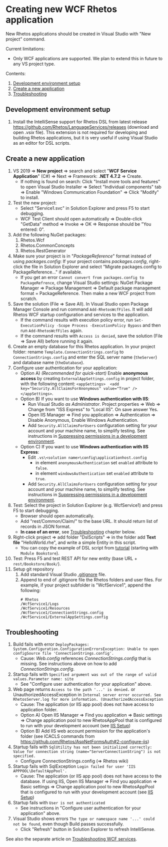 # Creating new WCF Rhetos application

New Rhetos applications should be created in Visual Studio with "New project" command.

Current limitations:

* Only WCF applications are supported. We plan to extend this in future to any VS project type.

Contents:

1. [Development environment setup](#development-environment-setup)
2. [Create a new application](#create-a-new-application)
3. [Troubleshooting](#troubleshooting)

## Development environment setup

1. Install the IntelliSense support for Rhetos DSL from latest release <https://github.com/Rhetos/LanguageServices/releases>
   (download and open *.vsix* file).
   This extension is not required for developing and building Rhetos applications, but it is very useful if using Visual Studio as an editor for DSL scripts.

## Create a new application

1. VS 2019 => **New project** => search and select "**WCF Service Application**" (C#) => Next => Framework: **.NET 4.7.2** => Create.
   * If nothing is found on search: Click "Install more tools and features" to open Visual Studio Installer => Select "Individual components" tab => Enable "Windows Communication Foundation" => Click "Modify" to install.
2. Test the new project:
   * Select "Service1.svc" in Solution Explorer and press F5 to start debugging.
   * WCF Test Client should open automatically => Double-click "GetData" method => Invoke => OK => Response should be "You entered: 0".
3. Add the following NuGet packages:
   1. Rhetos.Wcf
   2. Rhetos.CommonConcepts
   3. Rhetos.RestGenerator
4. Make sure your project is in "*PackageReference*" format instead of using *packages.config*: If your project contains *packages.config*, right-click the file in Solution Explorer and select "Migrate packages.config to PackageReference..." if available.
   * If you get an error `Cannot convert from packages.config to PackageRefrence`,
     change Visual Studio settings: NuGet Package Manager => Package Management => Default package management format = PackageReference.
     Then make a new WCF project from scratch.
5. Save the solution (File => Save All). In Visual Studio open Package Manager Console and run command `Add-RhetosWcfFiles`. It will add Rhetos WCF startup configuration and services to the application.
   * If the command results with execution policy error, run `Set-ExecutionPolicy -Scope Process -ExecutionPolicy Bypass`  and then run `Add-RhetosWcfFiles` again.
   * If the command results with `Access is denied`, save the solution (File => Save All) before running it again.
6. Create an empty database for this Rhetos application. In your project folder: rename `Template.ConnectionStrings.config` to `ConnectionStrings.config` and enter the SQL server name (`theServer`) and database name (`theDatabase`).
7. Configure user authentication for your application:
   * Option A) *(Recommended for quick-start)* Enable **anonymous access** by creating `ExternalAppSettings.config` in project folder, with the following content:
     `<appSettings>  <add key="Security.AllClaimsForAnonymous" value="True" />  </appSettings>`.
   * Option B) If you want to use **Windows authentication with IIS**:
      * Run Visual Studio *as Administrator*. Project properties => Web => Change from "ISS Express" to "Local IIS". On save answer Yes.
      * Open IIS Manager => Find you application => Authentication => Disable Anonymous, Enable Windows Authentication.
      * Add `Security.AllClaimsForUsers` configuration setting for your account and your machine name, to simplify testing. See instructions in [Suppressing permissions in a development environment]([Security.AllClaimsForUsers](https://github.com/Rhetos/Rhetos/wiki/Basic-permissions#suppressing-permissions-in-a-development-environment)).
   * Option C) If you want to use **Windows authentication with IIS Express**:
     * Edit `.vs\<solution name>\config\applicationhost.config`
       * in element `anonymousAuthentication` set `enabled` attribute to `false`.
       * in element `windowsAuthentication` set `enabled` attribute to `true`.
     * Add `Security.AllClaimsForUsers` configuration setting for your account and your machine name, to simplify testing. See instructions in [Suppressing permissions in a development environment]([Security.AllClaimsForUsers](https://github.com/Rhetos/Rhetos/wiki/Basic-permissions#suppressing-permissions-in-a-development-environment)).
8. Test: Select the project in Solution Explorer (e.g. WcfService1) and press F5 to start debugging.
    * Browser should open automatically.
    * Add "rest/Common/Claim/" to the base URL. It should return list of records in JSON format.
    * **In case of an error**, see [Troubleshooting](#troubleshooting) chapter below.
9. Right-click project => add folder "DslScripts" => in the folder add **Text file** "HelloWorld.rhe", and write a simple Entity in this script.
    * You can copy the example of DSL script from [tutorial](https://github.com/Rhetos/Rhetos/wiki/Create-your-first-Rhetos-application) (starting with `Module Bookstore`).
10. Test: Press F5 and test REST API for new entity (base URL + `rest/Bookstore/Book/`).
11. Setup git repository
    1. Add standard Visual Studio [.gitignore](https://github.com/github/gitignore/blob/master/VisualStudio.gitignore) file.
    2. Append to end of .gitignore file the Rhetos folders and user files.
       For example, if your project subfolder is "WcfService1", append the following:
       ```text
       # Rhetos
       /WcfService1/Logs
       /WcfService1/Resources
       /WcfService1/ConnectionStrings.config
       /WcfService1/ExternalAppSettings.config
       ```

## Troubleshooting

1. Build fails with error `DeployPackages: System.Configuration.ConfigurationErrorsException: Unable to open configSource file 'ConnectionStrings.config'.`
   * Cause: *Web.config* references *ConnectionStrings.config* that is missing. See instructions above on how to add *ConnectionStrings.config*.
2. Startup fails with `Specified argument was out of the range of valid values.Parameter name: site`
   * See "Configure user authentication for your application" above.
3. Web page returns `Access to the path '...' is denied.` or UnauthorizedAccessException in `Internal server error occurred. See RhetosServer.log for more information. (UnauthorizedAccessException`
   * Cause: The application (or IIS app pool) does not have access to application folder.
   * Option A) Open IIS Manager => Find you application => Basic settings => Change application pool to new RhetosAppPool that is configured to run with your development account (see [IIS Setup](https://github.com/Rhetos/Rhetos/wiki/Development-environment-setup#iis-setup))
   * Option B) Add IIS web account permission for the application's folder (see ICACLS commands from <https://github.com/Rhetos/AspNetFormsAuth#2-configure-iis>)
4. Startup fails with `SqlUtility has not been initialized correctly: Value for connection string (name="ServerConnectionString") is not specified.`
   * Configure ConnectionStrings.config (=> Rhetos wiki)
5. Startup fails with SqlException `Login failed for user 'IIS APPPOOL\DefaultAppPool'.`
   * Cause: The application (or IIS app pool) does not have access to the database. If using IIS, Open IIS Manager => Find you application => Basic settings => Change application pool to new RhetosAppPool that is configured to run with your development account (see [IIS Setup](https://github.com/Rhetos/Rhetos/wiki/Development-environment-setup#iis-setup))
6. Startup fails with `User is not authenticated`
   * See instructions in "Configure user authentication for your application" above.
7. Visual Studio shows errors `The type or namespace name '...' could not be found`, even though Build passes successfully.
   * Click "Refresh" button in Solution Explorer to refresh IntelliSense.

See also the separate article on [Troubleshooting WCF services](Troubleshooting.md).
